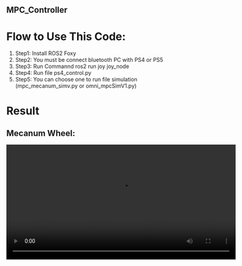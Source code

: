 ## MPC_Controller
# Flow to Use This Code:
1. Step1: Install ROS2 Foxy
2. Step2: You must be connect bluetooth PC with PS4 or PS5
3. Step3: Run Commannd ros2 run joy joy_node
4. Step4: Run file ps4_control.py
5. Step5: You can choose one to run file simulation (mpc_mecanum_simv.py or omni_mpcSimV1.py)
# Result 
## Mecanum Wheel:
<video width="600" controls>
  <source src="https://github.com/boyloy21/MPC_Controller/blob/main/mecanum_simulation.mp4" type="video/mp4">
  Your browser does not support the video tag.
</video>

